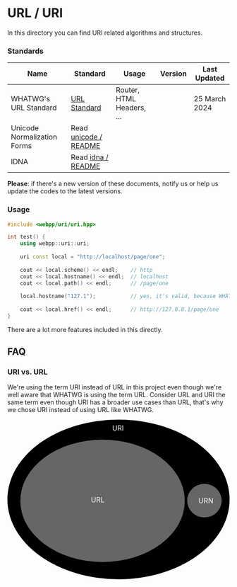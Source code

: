 # URL / URI

In this directory you can find URI related algorithms and structures.

### Standards

| Name                        | Standard                                                                                               | Usage                     | Version | Last Updated  |
|-----------------------------|--------------------------------------------------------------------------------------------------------|---------------------------|---------|---------------|
| WHATWG's URL Standard       | [URL Standard](https://url.spec.whatwg.org/commit-snapshots/1c3e6ed5995938fb082e50dcc4fccef1b7413bd4/) | Router, HTML Headers, ... |         | 25 March 2024 |
| Unicode Normalization Forms | Read [unicode / README](../unicode/README.md)                                                          |                           |         |               |
| IDNA                        | Read [idna / README](./idna/README.md)                                                                 |                           |         |               |

**Please**: if there's a new version of these documents, notify us or help us update the codes to the latest versions.

### Usage

```c++
#include <webpp/uri/uri.hpp>

int test() {
    using webpp::uri::uri;
    
    uri const local = "http://localhost/page/one";
    
    cout << local.scheme() << endl;    // http
    cout << local.hostname() << endl;  // localhost
    cout << local.path() << endl;      // /page/one
    
    local.hostname("127.1");           // yes, it's valid, because WHATWG says so
    
    cout << local.href() << endl;      // http://127.0.0.1/page/one
}
```

There are a lot more features included in this directly.

## FAQ

### URI vs. URL

We're using the term URI instead of URL in this project even though we're well aware that WHATWG is using the term URL.
Consider URL and URI the same term even though URI has a broader use cases than URL, that's why we chose URI instead of
using URL like WHATWG.

<svg width="765.749" height="547.993" viewBox="0 0 202.605 144.99" xmlns="http://www.w3.org/2000/svg">
    <g transform="translate(-3.889 -2.378)">
        <ellipse style="fill:#000;stroke-width:.264583" cx="105.191" cy="74.873" rx="101.302" ry="72.495"/>
        <ellipse style="fill:#666;stroke-width:.264583" cx="90.643" cy="76.142" rx="74.97" ry="55.585"/>
        <ellipse style="fill:#666;stroke-width:.264583" cx="183.543" cy="75.967" rx="15.729" ry="15.276"/>
        <text xml:space="preserve" style="font-size:6.35px;fill:#f9f9f9;stroke-width:.264583" x="99.428" y="12.534"><tspan style="stroke-width:.264583" x="99.428" y="12.534">URI</tspan></text>
        <text xml:space="preserve" style="font-size:6.35px;fill:#f9f9f9;stroke-width:.264583" x="80.068" y="77.718"><tspan style="stroke-width:.264583" x="80.068" y="77.718">URL</tspan></text>
        <text xml:space="preserve" style="font-size:6.35px;fill:#f9f9f9;stroke-width:.264583" x="178.059" y="78.49"><tspan style="stroke-width:.264583" x="178.059" y="78.49">URN</tspan></text>
    </g>
</svg>

